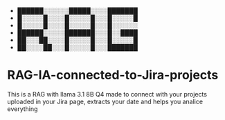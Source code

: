 - ██████░░░░░░█████░░░░███████
- █░░░░░█░░░░█░░░░░█░░░█░░░░░█
- █░░░░░█░░░░█░░░░░█░░░█░░░░░░
- ██████░░░░░███████░░░█░░████
- ██░░░██░░░░█░░░░░█░░░█░░░░░█
- ██░░░░██░░░█░░░░░█░░░███████

# RAG-IA-connected-to-Jira-projects
This is a RAG with llama 3.1 8B Q4 made to connect with your projects uploaded in your Jira page, extracts your date and helps you analice everything

